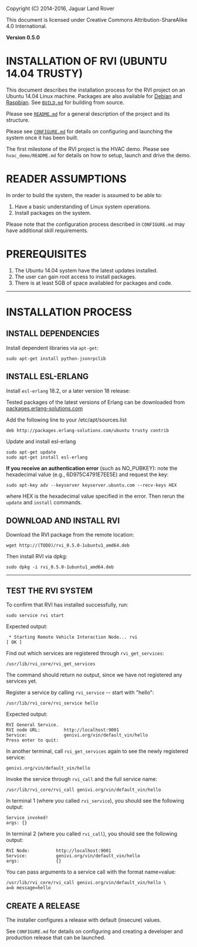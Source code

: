 Copyright (C) 2014-2016, Jaguar Land Rover

This document is licensed under Creative Commons
Attribution-ShareAlike 4.0 International.

**Version 0.5.0**

# INSTALLATION OF RVI (UBUNTU 14.04 TRUSTY) #

This document describes the installation process for the RVI project on 
an Ubuntu 14.04 Linux machine. Packages are also available for 
[Debian](BUILD_debian.md) and [Raspbian](BUILD_raspbian.md). 
See [```BUILD.md```](BUILD.md) for building from source.

Please see [```README.md```](README.md) for a general description of the project
and its structure.

Please see [```CONFIGURE.md```](CONFIGURE.md) for details on configuring and launching
the system once it has been built.

The first milestone of the RVI project is the HVAC demo. Please see
```hvac_demo/README.md``` for details on how to setup, launch and
drive the demo.

# READER ASSUMPTIONS #
In order to build the system, the reader is assumed to be able to:

1. Have a basic understanding of Linux system operations.
2. Install packages on the system.

Please note that the configuration process described in
```CONFIGURE.md``` may have additional skill requirements.

# PREREQUISITES #

1. The Ubuntu 14.04 system have the latest updates installed.
2. The user can gain root access to install packages.
3. There is at least 5GB of space availabled for packages and code.

----

<div class="pagebreak"></div>

# INSTALLATION PROCESS #

## INSTALL DEPENDENCIES ##

Install dependent libraries via `apt-get`:

    sudo apt-get install python-jsonrpclib

## INSTALL ESL-ERLANG ##

Install `esl-erlang` 18.2, or a later version 18 release:

Tested packages of the latest versions of Erlang can be downloaded from 
[packages.erlang-solutions.com](https://www.erlang-solutions.com/resources/download.html)

Add the following line to your /etc/apt/sources.list

    deb http://packages.erlang-solutions.com/ubuntu trusty contrib

Update and install esl-erlang

    sudo apt-get update
    sudo apt-get install esl-erlang

**If you receive an authentication error** (such as NO_PUBKEY): 
note the hexadecimal value (e.g., 6D975C4791E7EE5E) and request the key:

    sudo apt-key adv --keyserver keyserver.ubuntu.com --recv-keys HEX

where HEX is the hexadecimal value specified in the error. 
Then rerun the ```update``` and ```install``` commands.

## DOWNLOAD AND INSTALL RVI ##

Download the RVI package from the remote location:

    wget http://(TODO)/rvi_0.5.0-1ubuntu1_amd64.deb

Then install RVI via dpkg:

    sudo dpkg -i rvi_0.5.0-1ubuntu1_amd64.deb

----

## TEST THE RVI SYSTEM ##

To confirm that RVI has installed successfully, run:

    sudo service rvi start

Expected output:

     * Starting Remote Vehicle Interaction Node... rvi                       [ OK ] 

Find out which services are registered through `rvi_get_services`:

    /usr/lib/rvi_core/rvi_get_services

The command should return no output, since we have not registered any services yet.

Register a service by calling `rvi_service` -- start with "hello":

    /usr/lib/rvi_core/rvi_service hello

Expected output:

    RVI General Service.
    RVI node URL:         http://localhost:9001
    Service:              genivi.org/vin/default_vin/hello
    Press enter to quit: 

In another terminal, call `rvi_get_services` again to see the newly registered service:

    genivi.org/vin/default_vin/hello

Invoke the service through `rvi_call` and the full service name:

    /usr/lib/rvi_core/rvi_call genivi.org/vin/default_vin/hello

In terminal 1 (where you called `rvi_service`), you should see the following output:

    Service invoked!
    args: {}

In terminal 2 (where you called `rvi_call`), you should see the following output:

    RVI Node:          http://localhost:9001
    Service:           genivi.org/vin/default_vin/hello
    args:              {}

You can pass arguments to a service call with the format name=value:

    /usr/lib/rvi_core/rvi_call genivi.org/vin/default_vin/hello \
    a=b message=hello

## CREATE A RELEASE ##

The installer configures a release with default (insecure) values.

See ```CONFIGURE.md``` for details on configuring and creating a
developer and production release that can be launched.


